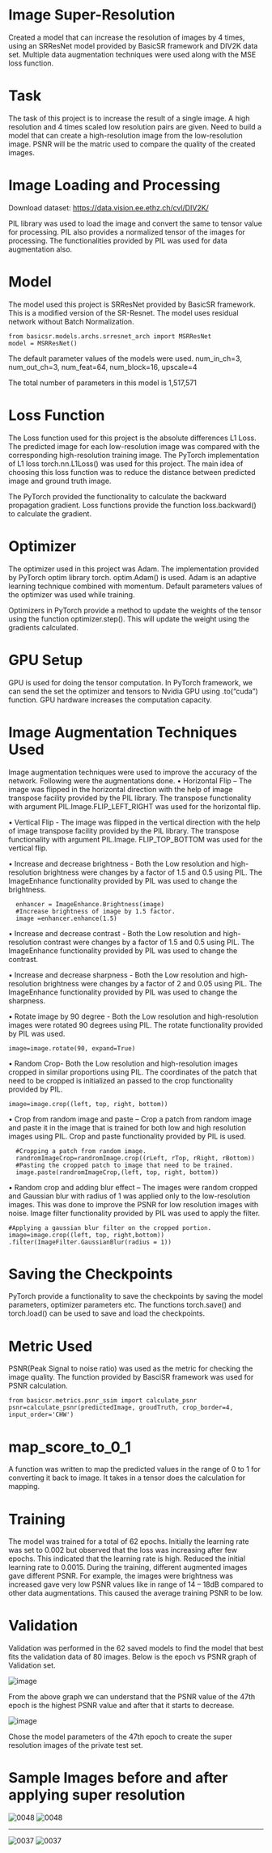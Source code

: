 # Image Super-Resolution
Created a model that can increase the resolution of images by 4 times, using an SRResNet model provided by BasicSR framework and DIV2K data set. Multiple data augmentation techniques were used along with the MSE loss function. 

# Task
The task of this project is to  increase the result of a single image. A high resolution and 4 times scaled low resolution pairs are given. Need to build a model that can create a high-resolution image from the low-resolution image.  PSNR will be the matric used to compare the quality of the created images.

# Image Loading and Processing

Download dataset: https://data.vision.ee.ethz.ch/cvl/DIV2K/

PIL library was used to load the image and convert the same to tensor value for processing.  PIL also provides a normalized tensor of the images for processing.
The functionalities provided by PIL was used for data augmentation also.

 # Model 
The model used this project is SRResNet provided by BasicSR framework. This is a modified version of the SR-Resnet. The model uses residual network without Batch Normalization.
```
from basicsr.models.archs.srresnet_arch import MSRResNet
model = MSRResNet()
```
The  default parameter values of the models were used. 
num_in_ch=3, num_out_ch=3, num_feat=64, num_block=16, upscale=4

The total number of parameters in this model is 1,517,571

# Loss Function

The Loss function used for this project is the absolute differences  L1 Loss. The predicted image for each low-resolution image  was compared with the corresponding high-resolution  training image. The PyTorch implementation of L1  loss torch.nn.L1Loss() was used for this project. The main idea of choosing this loss function was to reduce the distance between predicted image and ground truth image.

The PyTorch provided the functionality to calculate the backward propagation gradient. Loss functions provide the function loss.backward() to calculate the gradient.

# Optimizer

The optimizer used in this project was Adam. The implementation provided by PyTorch optim library torch. optim.Adam() is used. Adam is an adaptive learning technique combined with momentum. Default parameters values of the optimizer was used while training. 

Optimizers in PyTorch provide a method to update the weights of the tensor using the function optimizer.step(). This will update the weight using the gradients calculated.

# GPU Setup

GPU is used for doing the tensor computation. In PyTorch framework,  we can send the set the optimizer and tensors to Nvidia GPU using <tensorName>.to(“cuda”) function. GPU hardware increases the computation capacity.

# Image Augmentation Techniques Used

Image augmentation techniques were used to improve the accuracy of the network. Following were the augmentations done.
•	Horizontal Flip – The image was flipped in the horizontal direction with the help of image transpose facility provided by the PIL library. The transpose functionality with argument PIL.Image.FLIP_LEFT_RIGHT was used for the horizontal flip.

•	Vertical Flip -  The image was flipped in the vertical direction with the help of image transpose facility provided by the PIL library. The transpose functionality with argument PIL.Image. FLIP_TOP_BOTTOM was used for the vertical  flip.

•	Increase and decrease brightness -  Both the Low resolution and high-resolution brightness were changes by a factor of 1.5 and 0.5 using PIL. The ImageEnhance functionality provided by PIL was used to change the brightness. 
            
      enhancer = ImageEnhance.Brightness(image)            
      #Increase brightness of image by 1.5 factor.
      image =enhancer.enhance(1.5)

•	Increase and decrease contrast -  Both the Low resolution and high-resolution contrast were changes by a factor of 1.5 and 0.5 using PIL. The ImageEnhance functionality provided by PIL was used to change the contrast. 


•	Increase and decrease sharpness -  Both the Low resolution and high-resolution brightness were changes by a factor of 2 and 0.05 using PIL. The ImageEnhance functionality provided by PIL was used to change the sharpness.

•	Rotate image by 90 degree - Both the Low resolution and high-resolution images were rotated 90 degrees using PIL. The rotate functionality provided by PIL was used.
```
image=image.rotate(90, expand=True)
```
•	Random Crop- Both the Low resolution and high-resolution images cropped in similar proportions using PIL. The coordinates of the patch that need to be cropped is initialized an passed to the crop functionality provided by PIL.
```
image=image.crop((left, top, right, bottom))
```
•	Crop from random image and paste – Crop a patch from random image and paste it in the image that is trained for both low and high resolution images using PIL. Crop and paste functionality provided by PIL is used.

      #Cropping a patch from random image.
      randromImageCrop=randromImage.crop((rLeft, rTop, rRight, rBottom))
      #Pasting the cropped patch to image that need to be trained.
      image.paste(randromImageCrop,(left, top, right, bottom))

•	Random crop and adding blur effect – The images were random cropped and Gaussian blur with radius of 1 was applied only to the low-resolution images. This was done to improve the PSNR for low resolution images with noise. Image filter functionality provided by PIL was used to apply the filter.

	#Applying a gaussian blur filter on the cropped portion.
	image=image.crop((left, top, right,bottom))
	.filter(ImageFilter.GaussianBlur(radius = 1))


# Saving the Checkpoints

PyTorch provide a functionality to save the checkpoints by saving the model parameters, optimizer parameters etc. The functions torch.save() and torch.load() can be used to save and load the checkpoints.

# Metric Used

PSNR(Peak Signal to noise ratio) was used as the metric for checking the image quality. The function provided by BasciSR framework was used for PSNR calculation.
```
from basicsr.metrics.psnr_ssim import calculate_psnr
psnr=calculate_psnr(predictedImage, groudTruth, crop_border=4, input_order='CHW')
```
# map_score_to_0_1
A function was written to map the predicted values in the range of 0 to 1 for converting it back to image. It takes in a tensor does the calculation for mapping.

# Training

The model was trained for a total of 62 epochs. Initially the learning rate was set to 0.002 but observed that the loss was increasing after few epochs. This indicated that the learning rate is high. Reduced the initial learning rate to 0.0015.
During the training, different augmented images gave different PSNR. For example, the images were brightness was increased gave very low PSNR values like in range of 14 – 18dB compared to other data augmentations. This caused the average training PSNR to be low.

# Validation
Validation was performed in the 62 saved models to find the model that best fits the validation data of 80 images. Below is the epoch vs PSNR graph of Validation set.

![image](https://user-images.githubusercontent.com/29349268/118012990-3a4b4b00-b384-11eb-950e-85933c819b04.png) 

From the above graph we can understand that the PSNR value of the 47th epoch is the highest PSNR value  and after that it starts to decrease.

![image](https://user-images.githubusercontent.com/29349268/118013085-4fc07500-b384-11eb-9eda-4210175bb393.png)

Chose the model parameters of the 47th epoch to create the super resolution images of the private test set.

# Sample Images before and after applying super resolution

![0048](https://user-images.githubusercontent.com/29349268/118014301-a11d3400-b385-11eb-98c2-34b042a1b051.png)
![0048](https://user-images.githubusercontent.com/29349268/118014333-ada18c80-b385-11eb-8d3c-9a8f4f323e72.png)

--------------------------------------------------------------------------------------------------------------
![0037](https://user-images.githubusercontent.com/29349268/118014751-1c7ee580-b386-11eb-9a1e-a6f3116f01ce.png)
![0037](https://user-images.githubusercontent.com/29349268/118014767-2274c680-b386-11eb-80d3-9a31404e7755.png)




